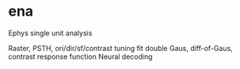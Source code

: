 # ena
Ephys single unit analysis

Raster, PSTH, ori/dir/sf/contrast tuning 
fit double Gaus, diff-of-Gaus, contrast response function
Neural decoding
